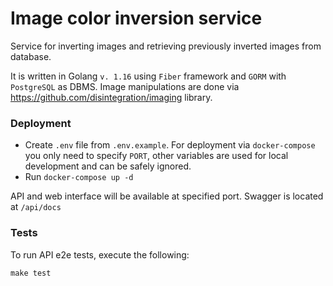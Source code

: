 # Image color inversion service

Service for inverting images and retrieving previously inverted images from database.

It is written in Golang `v. 1.16` using `Fiber` framework and `GORM` with `PostgreSQL` as DBMS.
Image manipulations are done via https://github.com/disintegration/imaging library.

### Deployment

* Create `.env` file from `.env.example`. For deployment via `docker-compose` you only need to specify `PORT`, other
variables are used for local development and can be safely ignored.
* Run `docker-compose up -d`

API and web interface will be available at specified port. Swagger is located at `/api/docs`

### Tests

To run API e2e tests, execute the following:

```
make test
```
